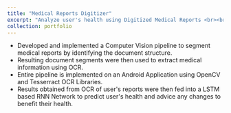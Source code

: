 ```yaml
---
title: "Medical Reports Digitizer"
excerpt: "Analyze user's health using Digitized Medical Reports <br><br> <img src='/images/5_pixel.png' />"
collection: portfolio
---
```


* Developed and implemented a Computer Vision pipeline to segment medical reports by identifying the document structure.
* Resulting document segments were then used to extract medical information using OCR.
* Entire pipeline is implemented on an Android Application using OpenCV and Tesserract OCR Libraries.
* Results obtained from OCR of user's reports were then fed into a LSTM based RNN Network to predict user's health and advice any changes to benefit their health.